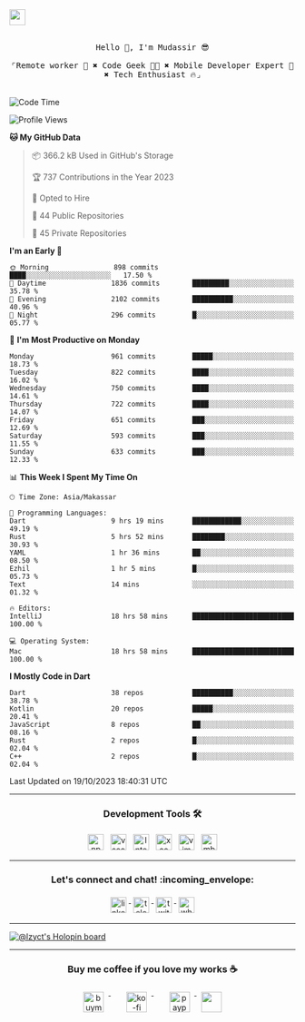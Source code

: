 

<a href = "mailto: hey.mudassir@gmail.com">
<img src="https://github.com/ukieTux/ukieTux/blob/master/open2work.svg"  height=28  /></a>
<br/>
<br/>
<p align="center">
  <samp>
   Hello 👋,  I'm Mudassir 😎
    <br><br>
    ⌜Remote worker 💼 ✖︎ Code Geek 👨‍💻 ✖︎  Mobile Developer Expert 📱 ✖︎ Tech Enthusiast 🔥⌟
  </samp>
<br><br>


<!--START_SECTION:waka-->
![Code Time](http://img.shields.io/badge/Code%20Time-5%2C350%20hrs-blue)

![Profile Views](http://img.shields.io/badge/Profile%20Views-0-blue)

**🐱 My GitHub Data** 

> 📦 366.2 kB Used in GitHub's Storage 
 > 
> 🏆 737 Contributions in the Year 2023
 > 
> 💼 Opted to Hire
 > 
> 📜 44 Public Repositories 
 > 
> 🔑 45 Private Repositories 
 > 
**I'm an Early 🐤** 

```text
🌞 Morning                898 commits         ████░░░░░░░░░░░░░░░░░░░░░   17.50 % 
🌆 Daytime                1836 commits        █████████░░░░░░░░░░░░░░░░   35.78 % 
🌃 Evening                2102 commits        ██████████░░░░░░░░░░░░░░░   40.96 % 
🌙 Night                  296 commits         █░░░░░░░░░░░░░░░░░░░░░░░░   05.77 % 
```
📅 **I'm Most Productive on Monday** 

```text
Monday                   961 commits         █████░░░░░░░░░░░░░░░░░░░░   18.73 % 
Tuesday                  822 commits         ████░░░░░░░░░░░░░░░░░░░░░   16.02 % 
Wednesday                750 commits         ████░░░░░░░░░░░░░░░░░░░░░   14.61 % 
Thursday                 722 commits         ████░░░░░░░░░░░░░░░░░░░░░   14.07 % 
Friday                   651 commits         ███░░░░░░░░░░░░░░░░░░░░░░   12.69 % 
Saturday                 593 commits         ███░░░░░░░░░░░░░░░░░░░░░░   11.55 % 
Sunday                   633 commits         ███░░░░░░░░░░░░░░░░░░░░░░   12.33 % 
```


📊 **This Week I Spent My Time On** 

```text
🕑︎ Time Zone: Asia/Makassar

💬 Programming Languages: 
Dart                     9 hrs 19 mins       ████████████░░░░░░░░░░░░░   49.19 % 
Rust                     5 hrs 52 mins       ████████░░░░░░░░░░░░░░░░░   30.93 % 
YAML                     1 hr 36 mins        ██░░░░░░░░░░░░░░░░░░░░░░░   08.50 % 
Ezhil                    1 hr 5 mins         █░░░░░░░░░░░░░░░░░░░░░░░░   05.73 % 
Text                     14 mins             ░░░░░░░░░░░░░░░░░░░░░░░░░   01.32 % 

🔥 Editors: 
IntelliJ                 18 hrs 58 mins      █████████████████████████   100.00 % 

💻 Operating System: 
Mac                      18 hrs 58 mins      █████████████████████████   100.00 % 
```

**I Mostly Code in Dart** 

```text
Dart                     38 repos            ██████████░░░░░░░░░░░░░░░   38.78 % 
Kotlin                   20 repos            █████░░░░░░░░░░░░░░░░░░░░   20.41 % 
JavaScript               8 repos             ██░░░░░░░░░░░░░░░░░░░░░░░   08.16 % 
Rust                     2 repos             █░░░░░░░░░░░░░░░░░░░░░░░░   02.04 % 
C++                      2 repos             █░░░░░░░░░░░░░░░░░░░░░░░░   02.04 % 
```




 Last Updated on 19/10/2023 18:40:31 UTC
<!--END_SECTION:waka-->



---

<h3 align="center">Development Tools 🛠</h3>


<p align="center">

  <!-- For more icons please follow  https://github.com/ukieTux/ColoredBadges -->

  <img src="https://github.com/ukieTux/ukieTux/blob/master/assets/npm.svg" alt="npm" style="vertical-align:top;margin:4px" height=28>
  <img src="https://github.com/ukieTux/ukieTux/blob/master/assets/visualstudio_code.svg" alt="vscode" style="vertical-align:top; margin:4px" height=28>
  <img src="https://github.com/ukieTux/ukieTux/blob/master/assets/jetbrains_intellij.svg" alt="Intellij CE" style="vertical-align:top; margin:4px" height=28>
   <img src="https://github.com/ukieTux/ukieTux/blob/master/assets/xcode.svg" alt="xcode" style="vertical-align:top; margin:4px" height=28>
    <img src="https://github.com/ukieTux/ukieTux/blob/master/assets/vim.svg" alt="vim" style="vertical-align:top; margin:4px" height=28>
    
   <img src="https://github.com/ukieTux/ukieTux/blob/master/assets/mac.svg" alt="mbp2018" style="vertical-align:top; margin:4px" height=28>

---

<h3 align="center">Let's connect and chat! :incoming_envelope:</h3>
<p align="center">
  <a href="https://www.linkedin.com/in/mudassir-321462139/" target="_blank">
    <img src="https://github.com/ukieTux/ukieTux/blob/master/assets/linkedin.svg" alt="linkedin" style="vertical-align:top; margin:4px" height=28>
  </a>
  <a href="https://t.me/ukieTux" target="_blank">
    <img src="https://github.com/ukieTux/ukieTux/blob/master/assets/telegram.svg" alt="telegram" style="vertical-align:top; margin:4px" height=28>
  </a>
  <a href="https://twitter.com/ukieTux" target="_blank">
    <img src="https://github.com/ukieTux/ukieTux/blob/master/assets/twitter.svg" alt="twitter" style="vertical-align:top; margin:4px" height=28>
  </a>
  <a href="https://api.whatsapp.com/send?phone=628114441069&text=&source=&data=&app_absent=" target="_blank">
    <img src="https://github.com/ukieTux/ukieTux/blob/master/assets/whatsapp.svg" alt="whatsapp" style="vertical-align:top; margin:4px" height=28>
  </a>
</p>

---
[![@lzyct's Holopin board](https://holopin.me/lzyct)](https://holopin.io/@lzyct)

---
<h3 align="center">Buy me coffee if you love my works ☕️</h3>
<p align="center">
  <a href="https://www.buymeacoffee.com/Lzyct" target="_blank">
    <img src="https://www.buymeacoffee.com/assets/img/guidelines/download-assets-sm-2.svg" alt="buymeacoffe" style="vertical-align:top; margin:8px" height="36">
  </a>&nbsp;&nbsp;&nbsp;&nbsp;
   <a href="https://ko-fi.com/Lzyct" target="_blank">
    <img src="https://help.ko-fi.com/system/photos/3604/0095/9793/logo_circle.png" alt="ko-fi" style="vertical-align:top; margin:8px" height="36">
  </a>&nbsp;&nbsp;&nbsp;&nbsp;
  <a href="https://paypal.me/ukieTux" target="_blank">
    <img src="https://blog.zoom.us/wp-content/uploads/2019/08/paypal.png" alt="paypal" style="vertical-align:top; margin:8px" height="36">
  </a>
  <a href="https://saweria.co/Lzyct" target="_blank">
   <img src="https://1.bp.blogspot.com/-7OuHSxaNk6A/X92QPg8L9kI/AAAAAAAAG0E/lUzKf_uuVP8jCqvXpA7juh_l-TfK2jnbwCLcBGAsYHQ/s16000/SAWERIA.webp" style="vertical-align:top; margin:8px" height="36">
  </a>
</p>
<br><br>
